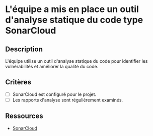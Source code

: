 # L'équipe a mis en place un outil d'analyse statique du code type SonarCloud

## Description

L'équipe utilise un outil d'analyse statique du code pour identifier les
vulnérabilités et améliorer la qualité du code.

## Critères

- [ ] SonarCloud est configuré pour le projet.
- [ ] Les rapports d'analyse sont régulièrement examinés.

## Ressources

- [SonarCloud](https://sonarcloud.io/)

